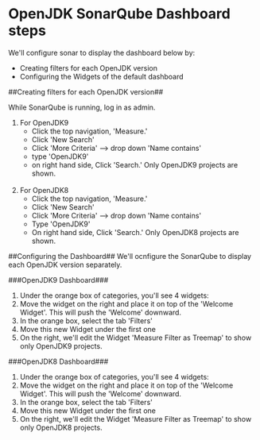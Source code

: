 # OpenJDK SonarQube Dashboard steps

We'll configure sonar to display the dashboard below by:

* Creating filters for each OpenJDK version
* Configuring the Widgets of the default dashboard


##Creating filters for each OpenJDK version##

While SonarQube is running, log in as admin.
1. For OpenJDK9
    * Click the top navigation, 'Measure.'
    * Click 'New Search'
    * Click 'More Criteria' --> drop down 'Name contains'
    * type 'OpenJDK9'
    * on right hand side, Click 'Search.' Only OpenJDK9 projects are shown.<br><br>
2. For OpenJDK8
    * Click the top navigation, 'Measure.'
    * Click 'New Search'
    * Click 'More Criteria' --> drop down 'Name contains'
    * Type 'OpenJDK9'
    * On right hand side, Click 'Search.' Only OpenJDK8 projects are shown.

##Configuring the Dashboard##
We'll ocnfigure the SonarQube to display each OpenJDK version separately.

###OpenJDK9 Dashboard###

1. Under the orange box of categories, you'll see 4 widgets:
2. Move the widget on the right and place it on top of the 'Welcome Widget'. This will push the 'Welcome' downward.
3. In the orange box, select the tab 'Filters'
4. Move this new Widget under the first one
5. On the right, we'll edit the Widget 'Measure Filter as Treemap' to show only OpenJDK9 projects.

###OpenJDK8 Dashboard###
1. Under the orange box of categories, you'll see 4 widgets:
2. Move the widget on the right and place it on top of the 'Welcome Widget'. This will push the 'Welcome' downward.
3. In the orange box, select the tab 'Filters'
4. Move this new Widget under the first one
5. On the right, we'll edit the Widget 'Measure Filter as Treemap' to show only OpenJDK8 projects.
